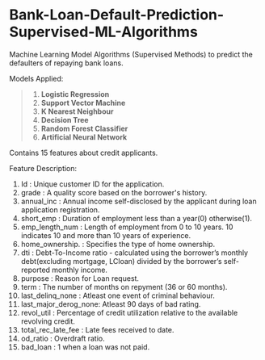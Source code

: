 # Bank-Loan-Default-Prediction-Supervised-ML-Algorithms
Machine Learning Model Algorithms (Supervised Methods) to predict the defaulters of repaying bank loans.

Models Applied: 
>1. **Logistic Regression**
>2. **Support Vector Machine**
>3. **K Nearest Neighbour**
>4. **Decision Tree**
>5. **Random Forest Classifier**
>6. **Artificial Neural Network**

Contains 15 features about credit applicants.

Feature Description:

1. Id : Unique customer ID for the application.
2. grade : A quality score based on the borrower's history.
3. annual_inc : Annual income self-disclosed by the applicant during loan application registration.
4. short_emp : Duration of employment less than a year(0) otherwise(1).
5. emp_length_num : Length of employment from 0 to 10 years. 10 indicates
10 and more than 10 years of experience.
6. home_ownership. : Specifies the type of home ownership.
7. dti : Debt-To-Income ratio - calculated using the borrower’s
monthly debt(excluding mortgage, LCloan) divided by the borrower’s self-reported monthly income.
8. purpose : Reason for Loan request.
9. term : The number of months on repyment (36 or 60 months).
10. last_delinq_none : Atleast one event of criminal behaviour.
11. last_major_derog_none: Atleast 90 days of bad rating.
12. revol_util : Percentage of credit utilization relative to the
available revolving credit.
13. total_rec_late_fee : Late fees received to date.
14. od_ratio : Overdraft ratio.
15. bad_loan : 1 when a loan was not paid.
